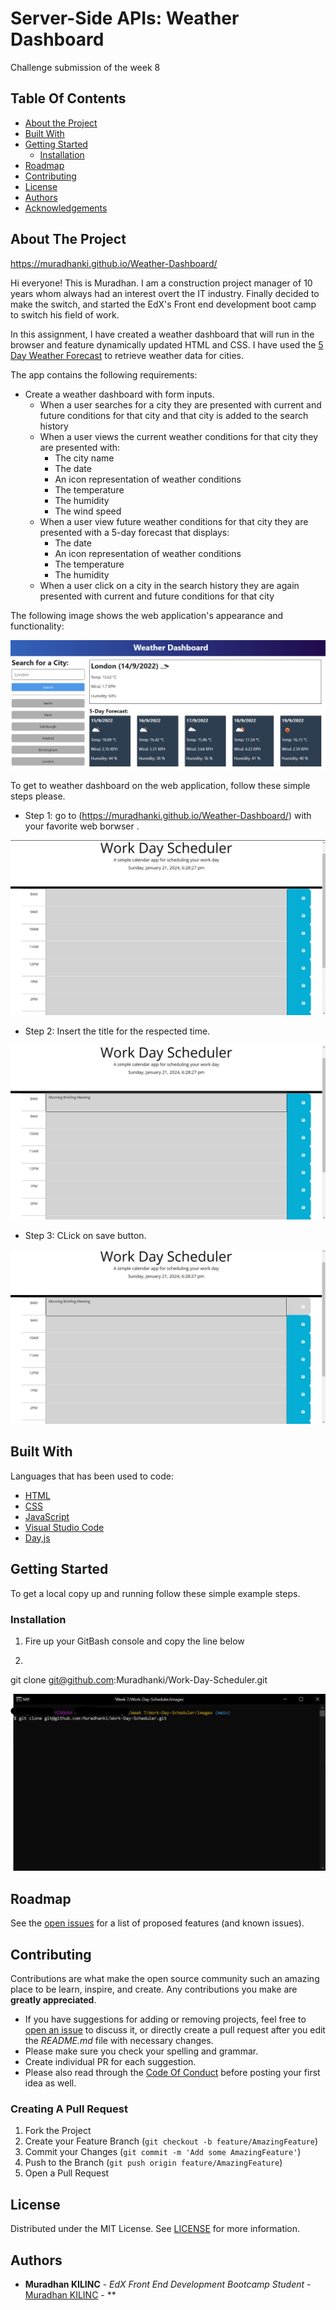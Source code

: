 # Server-Side APIs: Weather Dashboard

Challenge submission of the week 8


## Table Of Contents

* [About the Project](#about-the-project)
* [Built With](#built-with)
* [Getting Started](#getting-started)
  * [Installation](#installation)
* [Roadmap](#roadmap)
* [Contributing](#contributing)
* [License](#license)
* [Authors](#authors)
* [Acknowledgements](#acknowledgements)

## About The Project


https://muradhanki.github.io/Weather-Dashboard/

Hi everyone! This is Muradhan. I am a construction project manager of 10 years whom always had an interest overt the IT industry. Finally decided to make the switch, and started the EdX's Front end development boot camp to switch his field of work. 

In this assignment, I have created a weather dashboard that will run in the browser and feature dynamically updated HTML and CSS. I have used the [5 Day Weather Forecast](https://openweathermap.org/forecast5) to retrieve weather data for cities.

The app contains the following requirements:

* Create a weather dashboard with form inputs.
  * When a user searches for a city they are presented with current and future conditions for that city and that city is added to the search history
  * When a user views the current weather conditions for that city they are presented with:
    * The city name
    * The date
    * An icon representation of weather conditions
    * The temperature
    * The humidity
    * The wind speed
  * When a user view future weather conditions for that city they are presented with a 5-day forecast that displays:
    * The date
    * An icon representation of weather conditions
    * The temperature
    * The humidity
  * When a user click on a city in the search history they are again presented with current and future conditions for that city

The following image shows the web application's appearance and functionality:

![The weather app includes a search option, a list of cities, and a five-day forecast and current weather conditions for London.](https://github.com/Muradhanki/Weather-Dashboard/blob/main/assets/images/10-server-side-apis-challenge-demo.png)

To get to weather dashboard on the web application, follow these simple steps please.

* Step 1: go to   (https://muradhanki.github.io/Weather-Dashboard/) with your favorite web borwser .

![Screenshot](https://github.com/Muradhanki/Work-Day-Scheduler/blob/main/images/Main%20screen.jpg "Web application Screen Shot")

* Step 2: Insert the title for the respected time.

![Screenshot](https://github.com/Muradhanki/Work-Day-Scheduler/blob/main/images/Enter%20text.jpg "Web application Screen Shot")

* Step 3: CLick on save button.

![Screenshot](https://github.com/Muradhanki/Work-Day-Scheduler/blob/main/images/click%20on%20save.jpg "Web application Screen Shot")



## Built With

Languages that has been used to code:

* [HTML]()
* [CSS]()
* [JavaScript]()
* [Visual Studio Code](https://code.visualstudio.com/)
* [Day,js]()


## Getting Started

To get a local copy up and running follow these simple example steps.

### Installation

1. Fire up your GitBash console and copy the line below

2. 
git clone git@github.com:Muradhanki/Work-Day-Scheduler.git

![Screenshot](https://github.com/Muradhanki/Work-Day-Scheduler/blob/main/images/git%20bash%20clone%20screen.jpg "Git Bash Installation")

## Roadmap

See the [open issues](https://github.com/Muradhanki/Work-Day-Scheduler/issues) for a list of proposed features (and known issues).

## Contributing

Contributions are what make the open source community such an amazing place to be learn, inspire, and create. Any contributions you make are **greatly appreciated**.
* If you have suggestions for adding or removing projects, feel free to [open an issue](https://github.com/Muradhanki/Work-Day-Scheduler/issues/new/choose) to discuss it, or directly create a pull request after you edit the *README.md* file with necessary changes.
* Please make sure you check your spelling and grammar.
* Create individual PR for each suggestion.
* Please also read through the [Code Of Conduct](https://muradhanki.github.io/Work-Day-Scheduler/blob/main/CODE_OF_CONDUCT.md) before posting your first idea as well.

### Creating A Pull Request

1. Fork the Project
2. Create your Feature Branch (`git checkout -b feature/AmazingFeature`)
3. Commit your Changes (`git commit -m 'Add some AmazingFeature'`)
4. Push to the Branch (`git push origin feature/AmazingFeature`)
5. Open a Pull Request

## License

Distributed under the MIT License. See [LICENSE](https://github.com/Muradhanki/Work-Day-Scheduler/blob/main/LICENSE) for more information.

## Authors

* **Muradhan KILINC** - *EdX Front End Development Bootcamp Student* - [Muradhan KILINC](https://github.com/Muradhanki) - **
